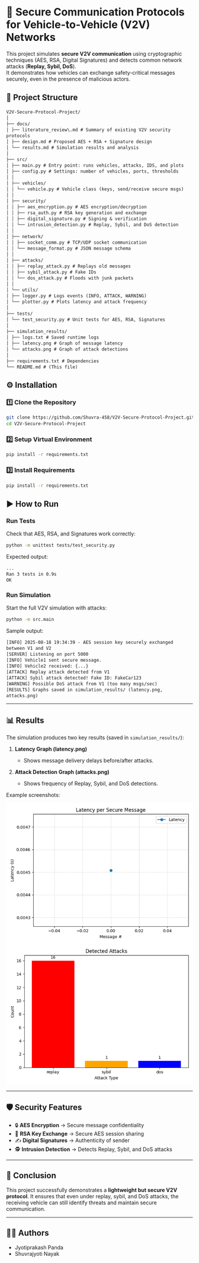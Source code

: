 
# 🚗 Secure Communication Protocols for Vehicle-to-Vehicle (V2V) Networks

This project simulates **secure V2V communication** using cryptographic techniques (AES, RSA, Digital Signatures) and detects common network attacks (**Replay, Sybil, DoS**).  
It demonstrates how vehicles can exchange safety-critical messages securely, even in the presence of malicious actors.

## 📂 Project Structure
```
V2V-Secure-Protocol-Project/
│
├── docs/
│ ├── literature_review\.md # Summary of existing V2V security protocols
│ ├── design.md # Proposed AES + RSA + Signature design
│ └── results.md # Simulation results and analysis
│
├── src/
│ ├── main.py # Entry point: runs vehicles, attacks, IDS, and plots
│ ├── config.py # Settings: number of vehicles, ports, thresholds
│ │
│ ├── vehicles/
│ │ └── vehicle.py # Vehicle class (keys, send/receive secure msgs)
│ │
│ ├── security/
│ │ ├── aes_encryption.py # AES encryption/decryption
│ │ ├── rsa_auth.py # RSA key generation and exchange
│ │ ├── digital_signature.py # Signing & verification
│ │ └── intrusion_detection.py # Replay, Sybil, and DoS detection
│ │
│ ├── network/
│ │ ├── socket_comm.py # TCP/UDP socket communication
│ │ └── message_format.py # JSON message schema
│ │
│ ├── attacks/
│ │ ├── replay_attack.py # Replays old messages
│ │ ├── sybil_attack.py # Fake IDs
│ │ └── dos_attack.py # Floods with junk packets
│ │
│ └── utils/
│ ├── logger.py # Logs events (INFO, ATTACK, WARNING)
│ └── plotter.py # Plots latency and attack frequency
│
├── tests/
│ └── test_security.py # Unit tests for AES, RSA, Signatures
│
├── simulation_results/
│ ├── logs.txt # Saved runtime logs
│ ├── latency.png # Graph of message latency
│ └── attacks.png # Graph of attack detections
│
├── requirements.txt # Dependencies
└── README.md # (This file)
```



## ⚙️ Installation

### 1️⃣ Clone the Repository
   ```bash
   git clone https://github.com/Shuvra-458/V2V-Secure-Protocol-Project.git
   cd V2V-Secure-Protocol-Project
```

### 2️⃣ Setup Virtual Environment

   ```bash
   pip install -r requirements.txt
   ```

### 3️⃣ Install Requirements
```bash
pip install -r requirements.txt
```

## ▶️ How to Run

### Run Tests

Check that AES, RSA, and Signatures work correctly:

```bash
python -m unittest tests/test_security.py
```

Expected output:

```
...
Ran 3 tests in 0.9s
OK
```

### Run Simulation

Start the full V2V simulation with attacks:

```bash
python -m src.main
```

Sample output:

```
[INFO] 2025-08-18 19:34:39 - AES session key securely exchanged between V1 and V2
[SERVER] Listening on port 5000
[INFO] Vehicle1 sent secure message.
[INFO] Vehicle2 received: {...}
[ATTACK] Replay attack detected from V1
[ATTACK] Sybil attack detected! Fake ID: FakeCar123
[WARNING] Possible DoS attack from V1 (too many msgs/sec)
[RESULTS] Graphs saved in simulation_results/ (latency.png, attacks.png)
```

---

## 📊 Results

The simulation produces two key results (saved in `simulation_results/`):

1. **Latency Graph (latency.png)**

   - Shows message delivery delays before/after attacks.

2. **Attack Detection Graph (attacks.png)**

   - Shows frequency of Replay, Sybil, and DoS detections.

Example screenshots:

![Latency Graph](simulation_results/latency.png)
![Attacks Graph](simulation_results/attacks.png)

---

## 🛡️ Security Features

- 🔒 **AES Encryption** → Secure message confidentiality
- 🔑 **RSA Key Exchange** → Secure AES session sharing
- ✍️ **Digital Signatures** → Authenticity of sender
- 🕵️ **Intrusion Detection** → Detects Replay, Sybil, and DoS attacks

---

## 📌 Conclusion

This project successfully demonstrates a **lightweight but secure V2V protocol**.
It ensures that even under replay, sybil, and DoS attacks, the receiving vehicle can still identify threats and maintain secure communication.

---

## 👨‍💻 Authors

- Jyotiprakash Panda 
- Shuvrajyoti Nayak
```
